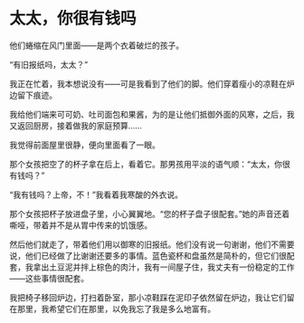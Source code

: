 # 太太，你很有钱吗
他们蜷缩在风门里面——是两个衣着破烂的孩子。 

 “有旧报纸吗，太太？” 

 我正在忙着，我本想说没有——可是我看到了他们的脚。他们穿着瘦小的凉鞋在炉边留下痕迹。 

 我给他们端来可可奶、吐司面包和果酱，为的是让他们抵御外面的风寒，之后，我又返回厨房，接着做我的家庭预算…… 

 我觉得前面屋里很静，便向里面看了一眼。 

 那个女孩把空了的杯子拿在后上，看着它。那男孩用平淡的语气顺：“太太，你很有钱吗？” 

 “我有钱吗？上帝，不！”我看着我寒酸的外衣说。 

 那个女孩把杯子放进盘子里，小心翼翼地。“您的杯子盘子很配套。”她的声音还着嘶哑，带着并不是从胃中传来的饥饿感。 

 然后他们就走了，带着他们用以御寒的旧报纸。他们没有说一句谢谢，他们不需要说，他们已经做了比谢谢还要多的事情。蓝色瓷杯和盘虽然是简朴的，但它们很配套，我拿出土豆泥并拌上棕色的肉汁，我有一间屋子住，我丈夫有一份稳定的工作——这些事情很配套。 

 我把椅子移回炉边，打扫着卧室，那小凉鞋踩在泥印子依然留在炉边，我让它们留在那里，我希望它们在那里，以免我忘了我是多么地富有。
  